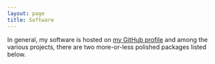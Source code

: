 ```yaml
---
layout: page 
title: Software 
---
```

<body class="sph1">
<p>In general, my software is hosted on <a href="https://github.com/wevbarker/PSALTer">my GitHub profile</a> and among the various projects, there are two more-or-less polished packages listed below.</p>
    <div w3-include-html="/software/PSALTer.html"></div>
    <div w3-include-html="/software/HiGGS.html"></div>
    <div w3-include-html="/software/xPlain.html"></div>
</body>
<script type="text/javascript"
  src="https://cdn.mathjax.org/mathjax/latest/MathJax.js?config=TeX-AMS-MML_HTMLorMML">
</script>
<script src="includeHTML.js"></script>
